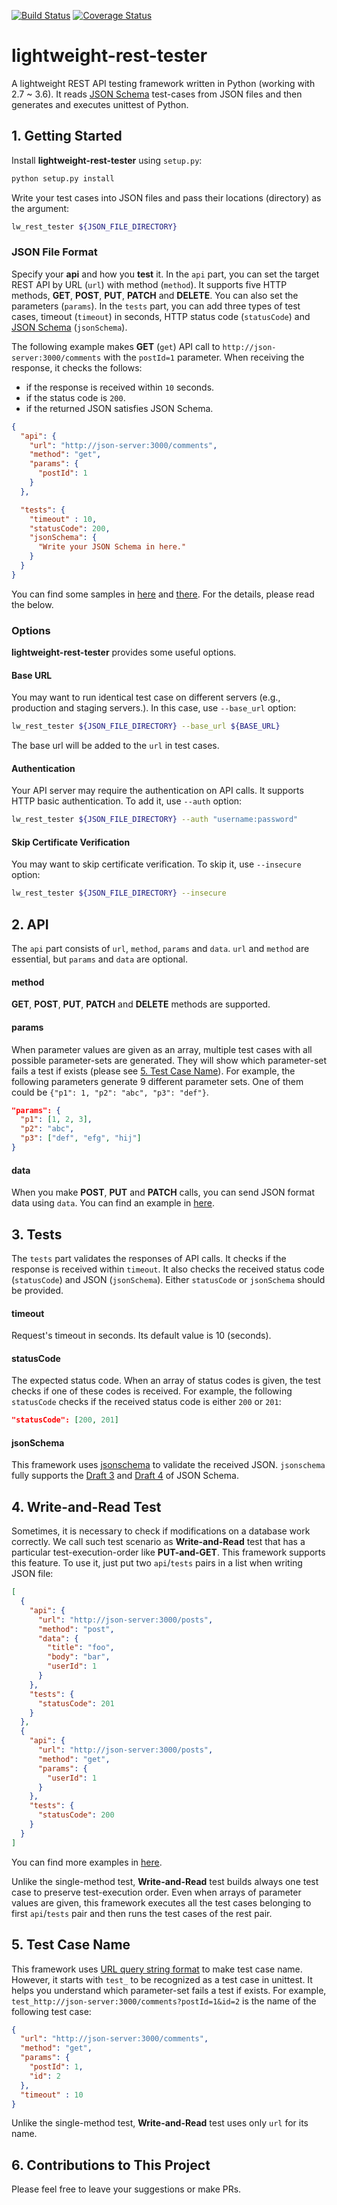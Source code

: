 [![Build Status](https://travis-ci.org/ridi/lightweight-rest-tester.svg?branch=master)](https://travis-ci.org/ridi/lightweight-rest-tester)
[![Coverage Status](https://coveralls.io/repos/github/ridi/lightweight-rest-tester/badge.svg?branch=HEAD)](https://coveralls.io/github/ridi/lightweight-rest-tester?branch=HEAD)

# lightweight-rest-tester
A lightweight REST API testing framework written in Python (working with 2.7 ~ 3.6). It reads [JSON Schema](http://json-schema.org) test-cases from JSON files and then generates and executes unittest of Python. 

## 1. Getting Started
Install **lightweight-rest-tester** using `setup.py`:
```bash
python setup.py install
```

Write your test cases into JSON files and pass their locations (directory) as the argument:
```bash
lw_rest_tester ${JSON_FILE_DIRECTORY}
```

### JSON File Format
Specify your **api** and how you **test** it. In the `api` part, you can set the target REST API by URL (`url`) with method (`method`). It supports five HTTP methods, **GET**, **POST**, **PUT**, **PATCH** and **DELETE**. You can also set the parameters (`params`). In the `tests` part, you can add three types of test cases, timeout (`timeout`) in seconds, HTTP status code (`statusCode`) and [JSON Schema](http://json-schema.org) (`jsonSchema`).

The following example makes **GET** (`get`) API call to `http://json-server:3000/comments` with the `postId=1` parameter. When receiving the response, it checks the follows:

- if the response is received within `10` seconds.
- if the status code is `200`.
- if the returned JSON satisfies JSON Schema.

```json
{
  "api": {
    "url": "http://json-server:3000/comments",
    "method": "get",
    "params": {
      "postId": 1
    }
  },

  "tests": {
    "timeout" : 10,
    "statusCode": 200,
    "jsonSchema": {
      "Write your JSON Schema in here."
    }
  }
}
```

You can find some samples in [here](/samples) and [there](/test/function/resources). For the details, please read the below.

### Options
**lightweight-rest-tester** provides some useful options.

#### Base URL
You may want to run identical test case on different servers (e.g., production and staging servers.). In this case, use `--base_url` option:
```bash
lw_rest_tester ${JSON_FILE_DIRECTORY} --base_url ${BASE_URL}
```

The base url will be added to the `url` in test cases.

#### Authentication
Your API server may require the authentication on API calls. It supports HTTP basic authentication. To add it, use `--auth` option:
```bash
lw_rest_tester ${JSON_FILE_DIRECTORY} --auth "username:password"
```

#### Skip Certificate Verification
You may want to skip certificate verification. To skip it, use `--insecure` option:
```bash
lw_rest_tester ${JSON_FILE_DIRECTORY} --insecure
```

## 2. API

The `api` part consists of `url`, `method`, `params` and `data`. `url` and `method` are essential, but `params` and `data` are optional.

#### method
**GET**, **POST**, **PUT**, **PATCH** and **DELETE** methods are supported.

#### params
When parameter values are given as an array, multiple test cases with all possible parameter-sets are generated. They will show which parameter-set fails a test if exists (please see [5. Test Case Name](#5-test-case-name)). For example, the following parameters generate 9 different parameter sets. One of them could be `{"p1": 1, "p2": "abc", "p3": "def"}`.
```json
"params": {
  "p1": [1, 2, 3],
  "p2": "abc",
  "p3": ["def", "efg", "hij"]
}
```

#### data
When you make **POST**, **PUT** and **PATCH** calls, you can send JSON format data using `data`. You can find an example in [here](/test/function/resources/test_function_single_post.json).

## 3. Tests

The `tests` part validates the responses of API calls. It checks if the response is received within `timeout`. It also checks the received status code (`statusCode`) and JSON (`jsonSchema`). Either `statusCode` or `jsonSchema` should be provided.

#### timeout
Request's timeout in seconds. Its default value is 10 (seconds).

#### statusCode
The expected status code. When an array of status codes is given, the test checks if one of these codes is received. For example, the following `statusCode` checks if the received status code is either `200` or `201`:
```json
"statusCode": [200, 201]
```

#### jsonSchema
This framework uses [jsonschema](https://github.com/Julian/jsonschema) to validate the received JSON. `jsonschema` fully supports the [Draft 3](https://github.com/json-schema-org/JSON-Schema-Test-Suite) and [Draft 4](https://github.com/json-schema-org/JSON-Schema-Test-Suite) of JSON Schema.

## 4. Write-and-Read Test

Sometimes, it is necessary to check if modifications on a database work correctly. We call such test scenario as **Write-and-Read** test that has a particular test-execution-order like **PUT-and-GET**. This framework supports this feature. To use it, just put two `api`/`tests` pairs in a list when writing JSON file:

```json
[
  {
    "api": {
      "url": "http://json-server:3000/posts",
      "method": "post",
      "data": {
        "title": "foo",
        "body": "bar",
        "userId": 1
      }
    },
    "tests": {
      "statusCode": 201
    }
  },
  {
    "api": {
      "url": "http://json-server:3000/posts",
      "method": "get",
      "params": {
        "userId": 1
      }
    },
    "tests": {
      "statusCode": 200
    }
  }
]
```

You can find more examples in [here](/test/function/resources).

Unlike the single-method test, **Write-and-Read** test builds always one test case to preserve test-execution order. Even when arrays of parameter values are given, this framework executes all the test cases belonging to first `api`/`tests` pair and then runs the test cases of the rest pair.

## 5. Test Case Name

This framework uses [URL query string format](https://en.wikipedia.org/wiki/Query_string) to make test case name. However, it starts with `test_` to be recognized as a test case in unittest. It helps you understand which parameter-set fails a test if exists. For example, `test_http://json-server:3000/comments?postId=1&id=2` is the name of the following test case:

```json
{
  "url": "http://json-server:3000/comments",
  "method": "get",
  "params": {
    "postId": 1,
    "id": 2
  },
  "timeout" : 10
}
```

Unlike the single-method test, **Write-and-Read** test uses only `url` for its name.

## 6. Contributions to This Project

Please feel free to leave your suggestions or make PRs.
